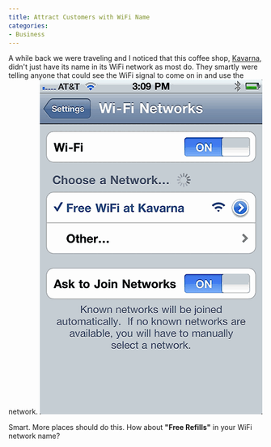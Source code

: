 ```yaml
---
title: Attract Customers with WiFi Name
categories:
- Business
---
```


A while back we were traveling and I noticed that this coffee shop, [Kavarna](http://www.kavarna.com/), didn't just have its name in its WiFi network as most do. They smartly were telling anyone that could see the WiFi signal to come on in and use the network.
![](/assets/posts/2010/wifi-name.gif)

Smart. More places should do this. How about **"Free Refills"** in your WiFi network name?
